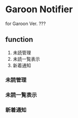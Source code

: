 # Garoon Notifier
for Garoon Ver. ???

## function
1. 未読管理
2. 未読一覧表示
3. 新着通知

### 未読管理

### 未読一覧表示

### 新着通知
